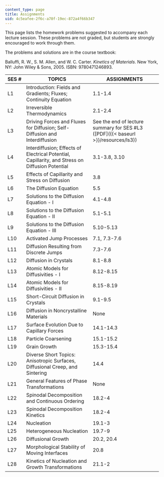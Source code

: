 ```yaml
---
content_type: page
title: Assignments
uid: 4c5eafee-2f6c-a70f-19ec-872a4f66b347
---
```


This page lists the homework problems suggested to accompany each lecture session. These problems are not graded, but students are strongly encouraged to work through them.

The problems and solutions are in the course textbook:

Balluffi, R. W., S. M. Allen, and W. C. Carter. _Kinetics of Materials_. New York, NY: John Wiley & Sons, 2005. ISBN: 9780471246893.

| SES # | TOPICS | ASSIGNMENTS |
| --- | --- | --- |
| L1 | Introduction: Fields and Gradients; Fluxes; Continuity Equation | 1.1-1.4 |
| L2 | Irreversible Thermodynamics | 2.1-2.4 |
| L3 | Driving Forces and Fluxes for Diffusion; Self-Diffusion and Interdiffusion | See the end of lecture summary for SES #L3 ([PDF]({{< baseurl >}}/resources/ls3)) |
| L4 | Interdiffusion; Effects of Electrical Potential, Capillarity, and Stress on Diffusion Potential | 3.1-3.8, 3.10 |
| L5 | Effects of Capillarity and Stress on Diffusion | 3.8 |
| L6 | The Diffusion Equation | 5.5 |
| L7 | Solutions to the Diffusion Equation - I | 4.1-4.8 |
| L8 | Solutions to the Diffusion Equation - II | 5.1-5.1 |
| L9 | Solutions to the Diffusion Equation - III | 5.10-5.13 |
| L10 | Activated Jump Processes | 7.1, 7.3-7.6 |
| L11 | Diffusion Resulting from Discrete Jumps | 7.3-7.6 |
| L12 | Diffusion in Crystals | 8.1-8.8 |
| L13 | Atomic Models for Diffusivities - I | 8.12-8.15 |
| L14 | Atomic Models for Diffusivities - II | 8.15-8.19 |
| L15 | Short-Circuit Diffusion in Crystals | 9.1-9.5 |
| L16 | Diffusion in Noncrystalline Materials | None |
| L17 | Surface Evolution Due to Capillary Forces | 14.1-14.3 |
| L18 | Particle Coarsening | 15.1-15.2 |
| L19 | Grain Growth | 15.3-15.4 |
| L20 | Diverse Short Topics: Anisotropic Surfaces, Diffusional Creep, and Sintering | 14.4 |
| L21 | General Features of Phase Transformations | None |
| L22 | Spinodal Decomposition and Continuous Ordering | 18.2-4 |
| L23 | Spinodal Decomposition Kinetics | 18.2-4 |
| L24 | Nucleation | 19.1-3 |
| L25 | Heterogeneous Nucleation | 19.7-9 |
| L26 | Diffusional Growth | 20.2, 20.4 |
| L27 | Morphological Stability of Moving Interfaces | 20.8 |
| L28 | Kinetics of Nucleation and Growth Transformations | 21.1-2